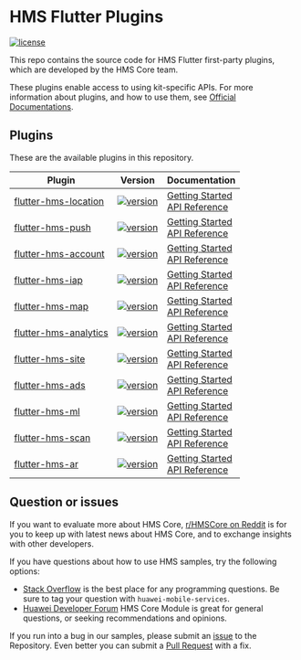 # HMS Flutter Plugins
[![license](https://img.shields.io/badge/license-Apache--2.0-green)](./LICENCE)


This repo contains the source code for HMS Flutter first-party plugins, which are developed by the HMS Core team.

These plugins enable access to using kit-specific APIs. For more information
about plugins, and how to use them, see
[Official Documentations](https://developer.huawei.com/consumer/en/doc/overview/HMS-Core-Plugin?ha_source=hms1).


## Plugins
These are the available plugins in this repository.

| Plugin | Version | Documentation |
|--------|-----|-----|
| [flutter-hms-location](./flutter-hms-location) | [![version](https://img.shields.io/pub/v/huawei_location?style=for-the-badge)](./flutter-hms-location) | [Getting Started](https://developer.huawei.com/consumer/en/doc/development/HMS-Plugin-Guides/prepare-dev-env-0000001050433505?ha_source=hms1) <br/> [API Reference](https://developer.huawei.com/consumer/en/doc/development/HMS-Plugin-References/fused-location-client-0000001050179418?ha_source=hms1) |
| [flutter-hms-push](./flutter-hms-push) | [![version](https://img.shields.io/pub/v/huawei_push?style=for-the-badge)](./flutter-hms-push) | [Getting Started](https://developer.huawei.com/consumer/en/doc/development/HMS-Plugin-Guides/preparedevenv-0000001051136140?ha_source=hms1) <br/> [API Reference](https://developer.huawei.com/consumer/en/doc/development/HMS-Plugin-References/push-0000001050274604?ha_source=hms1) |
| [flutter-hms-account](./flutter-hms-account) | [![version](https://img.shields.io/pub/v/huawei_account?style=for-the-badge)](./flutter-hms-account) | [Getting Started](https://developer.huawei.com/consumer/en/doc/development/HMS-Plugin-Guides/prepare-dev-env-0000001050727032?ha_source=hms1) <br/> [API Reference](https://developer.huawei.com/consumer/en/doc/development/HMS-Plugin-References/overview-0000001051087484?ha_source=hms1) |
| [flutter-hms-iap](./flutter-hms-iap) | [![version](https://img.shields.io/pub/v/huawei_iap?style=for-the-badge)](./flutter-hms-iap) | [Getting Started](https://developer.huawei.com/consumer/en/doc/development/HMS-Plugin-Guides/preparing-dev-environment-0000001051081604?ha_source=hms1) <br/> [API Reference](https://developer.huawei.com/consumer/en/doc/development/HMS-Plugin-References/overview-0000001051005695?ha_source=hms1) |
| [flutter-hms-map](./flutter-hms-map) | [![version](https://img.shields.io/pub/v/huawei_map?style=for-the-badge)](./flutter-hms-map) | [Getting Started](https://developer.huawei.com/consumer/en/doc/development/HMS-Plugin-Guides/preparing-dev-environment-0000001050190755) <br/> [API Reference](https://developer.huawei.com/consumer/en/doc/development/HMS-Plugin-References/bitmap-desc-0000001050430775?ha_source=hms1) |
| [flutter-hms-analytics](./flutter-hms-analytics) | [![version](https://img.shields.io/pub/v/huawei_analytics?style=for-the-badge)](./flutter-hms-analytics) | [Getting Started](https://developer.huawei.com/consumer/en/doc/development/HMS-Plugin-Guides/preparing-dev-env-0000001050169140?ha_source=hms1) <br/> [API Reference](https://developer.huawei.com/consumer/en/doc/development/HMS-Plugin-References/overview-0000001050176764?ha_source=hms1) |
| [flutter-hms-site](./flutter-hms-site) | [![version](https://img.shields.io/pub/v/huawei_site?style=for-the-badge)](./flutter-hms-site) | [Getting Started](https://developer.huawei.com/consumer/en/doc/development/HMS-Plugin-Guides/preparing-dev-environment-0000001050181325?ha_source=hms1) <br/> [API Reference](https://developer.huawei.com/consumer/en/doc/development/HMS-Plugin-References/search-0000001050285502?ha_source=hms1) |
| [flutter-hms-ads](./flutter-hms-ads) | [![version](https://img.shields.io/pub/v/huawei_ads?style=for-the-badge)](./flutter-hms-ads) | [Getting Started](https://developer.huawei.com/consumer/en/doc/development/HMS-Plugin-Guides/preparedevenv-0000001050196443?ha_source=hms1) <br/> [API Reference](https://developer.huawei.com/consumer/en/doc/development/HMS-Plugin-References/pkg-summary-0000001051055789?ha_source=hms1) |
| [flutter-hms-ml](./flutter-hms-ml) | [![version](https://img.shields.io/pub/v/huawei_ml?style=for-the-badge)](./flutter-hms-ml) | [Getting Started](https://developer.huawei.com/consumer/en/doc/development/HMS-Plugin-Guides/prepare-dev-env-0000001052511642?ha_source=hms1) <br/> [API Reference](https://developer.huawei.com/consumer/en/doc/development/HMS-Plugin-References/overview-0000001052975193?ha_source=hms1) |
| [flutter-hms-scan](./flutter-hms-scan) | [![version](https://img.shields.io/pub/v/huawei_scan?style=for-the-badge)](./flutter-hms-scan) | [Getting Started](https://developer.huawei.com/consumer/en/doc/development/HMS-Plugin-Guides/prepare-dev-env-0000001054637955?ha_source=hms1) <br/> [API Reference](https://developer.huawei.com/consumer/en/doc/development/HMS-Plugin-References/overview-0000001054390809?ha_source=hms1) |
| [flutter-hms-ar](./flutter-hms-ar) | [![version](https://img.shields.io/pub/v/huawei_ar?style=for-the-badge)](./flutter-hms-ar) | [Getting Started](https://developer.huawei.com/consumer/en/doc/development/HMS-Plugin-Guides/preparing-the-dev-env-0000001058904505) <br/> [API Reference](https://developer.huawei.com/consumer/en/doc/development/HMS-Plugin-References/flutter-apis-overview-0000001059271506) |

## Question or issues
If you want to evaluate more about HMS Core, [r/HMSCore on Reddit](https://www.reddit.com/r/HuaweiDevelopers/) is for you to keep up with latest news about HMS Core, and to exchange insights with other developers.

If you have questions about how to use HMS samples, try the following options:
- [Stack Overflow](https://stackoverflow.com/questions/tagged/huawei-mobile-services) is the best place for any programming questions. Be sure to tag your question with 
`huawei-mobile-services`.
- [Huawei Developer Forum](https://forums.developer.huawei.com/forumPortal/en/home?fid=0101187876626530001?ha_source=hms1) HMS Core Module is great for general questions, or seeking recommendations and opinions.

If you run into a bug in our samples, please submit an [issue](https://github.com/HMS-Core/hms-flutter-plugin/issues) to the Repository. Even better you can submit a [Pull Request](https://github.com/HMS-Core/hms-flutter-plugin/pulls) with a fix.
